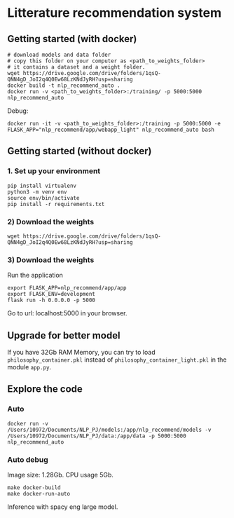 # Litterature recommendation system

## Getting started (with docker)
```
# download models and data folder
# copy this folder on your computer as <path_to_weights_folder>
# it contains a dataset and a weight folder. 
wget https://drive.google.com/drive/folders/1qsQ-QNN4gD_JoI2q4Q0Ew68LzKNdJyRH?usp=sharing
docker build -t nlp_recommend_auto .
docker run -v <path_to_weights_folder>:/training/ -p 5000:5000 nlp_recommend_auto
```

Debug:
```
docker run -it -v <path_to_weights_folder>:/training -p 5000:5000 -e FLASK_APP="nlp_recommend/app/webapp_light" nlp_recommend_auto bash
```


## Getting started (without docker) 
### 1. Set up your environment
```
pip install virtualenv
python3 -m venv env
source env/bin/activate
pip install -r requirements.txt 
```
### 2) Download the weights
```
wget https://drive.google.com/drive/folders/1qsQ-QNN4gD_JoI2q4Q0Ew68LzKNdJyRH?usp=sharing
```


### 3) Download the weights
Run the application
```
export FLASK_APP=nlp_recommend/app/app
export FLASK_ENV=development
flask run -h 0.0.0.0 -p 5000
```
Go to url: localhost:5000 in your browser. 



## Upgrade for better model

If you have 32Gb RAM Memory, you can try to load ``philosophy_container.pkl`` instead of ``philosophy_container_light.pkl`` in the module ``app.py``.

## Explore the code

### Auto 
```
docker run -v /Users/10972/Documents/NLP_PJ/models:/app/nlp_recommend/models -v /Users/10972/Documents/NLP_PJ/data:/app/data -p 5000:5000 nlp_recommend_auto
```
### Auto debug

Image size: 1.28Gb. CPU usage 5Gb.

```
make docker-build
make docker-run-auto 
```

Inference with spacy eng large model. 

